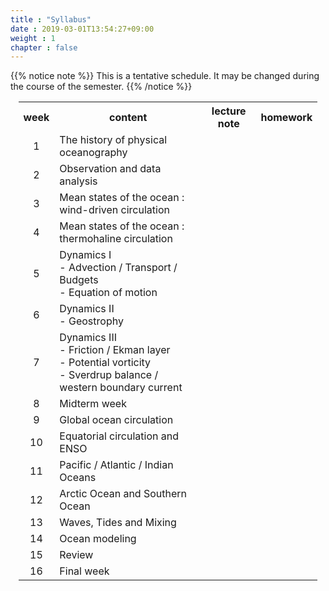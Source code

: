 ```yaml
---
title : "Syllabus"
date : 2019-03-01T13:54:27+09:00
weight : 1
chapter : false
---
```


{{% notice note %}}
This is a tentative schedule. It may be changed during the course of the semester.
{{% /notice %}}

<table style="width:95%; max-width:1000px; margin-left: auto; margin-right: auto;">
    <tr>
        <th style="text-align:center"> week </th>
        <th style="text-align:center"> content </th>
        <th style="text-align:center"> lecture note </th>
        <th style="text-align:center"> homework </th>
    </tr>
    <tr>
        <td style="text-align:center"> 1 </td>
        <td> The history of physical oceanography </td>
        <td style="text-align:center"></td>
        <td style="text-align:center"></td>
    </tr>
    <tr>
        <td style="text-align:center"> 2 </td>
        <td> Observation and data analysis  </td>
        <td style="text-align:center"></td>
        <td style="text-align:center"></td>
    </tr>
    <tr>
        <td style="text-align:center"> 3 </td>
        <td> Mean states of the ocean : wind-driven circulation  </td>
        <td style="text-align:center"></td>
        <td style="text-align:center"></td>
    </tr>
    <tr>
        <td style="text-align:center"> 4 </td>
        <td> Mean states of the ocean : thermohaline circulation  </td>
        <td style="text-align:center"></td>
        <td style="text-align:center"></td>
    </tr>
    <tr>
        <td style="text-align:center"> 5 </td>
        <td> Dynamics I <br>
            - Advection / Transport / Budgets <br>
            - Equation of motion  </td>
        <td style="text-align:center"></td>
        <td style="text-align:center"></td>
    </tr>
    <tr>
        <td style="text-align:center"> 6 </td>
        <td> Dynamics II <br>
            - Geostrophy   </td>
        <td style="text-align:center"></td>
        <td style="text-align:center"></td>
    </tr>
    <tr>
        <td style="text-align:center"> 7 </td>
        <td> Dynamics III <br>
            - Friction / Ekman layer <br>
            - Potential vorticity <br>
            - Sverdrup balance / western boundary current  </td>
        <td style="text-align:center"></td>
        <td style="text-align:center"></td>
    </tr>
    <tr>
        <td style="text-align:center"> 8 </td>
        <td> Midterm week </td>
        <td style="text-align:center"></td>
        <td style="text-align:center"></td>
    </tr>
    <tr>
         <td style="text-align:center"> 9 </td>
         <td> Global ocean circulation </td>
         <td style="text-align:center"></td>
         <td style="text-align:center"></td>
     </tr>
     <tr>
          <td style="text-align:center"> 10 </td>
          <td> Equatorial circulation and ENSO </td>
          <td style="text-align:center"></td>
          <td style="text-align:center"></td>
      </tr>
     <tr>
         <td style="text-align:center"> 11 </td>
         <td> Pacific / Atlantic / Indian Oceans </td>
         <td style="text-align:center"></td>
         <td style="text-align:center"></td>
     </tr>
     <tr>
         <td style="text-align:center"> 12 </td>
         <td> Arctic Ocean and Southern Ocean </td>
         <td style="text-align:center"></td>
         <td style="text-align:center"></td>
     </tr>
     <tr>
         <td style="text-align:center"> 13 </td>
         <td> Waves, Tides and Mixing </td>
         <td style="text-align:center"></td>
         <td style="text-align:center"></td>
     </tr>
     <tr>
        <td style="text-align:center"> 14 </td>
        <td> Ocean  modeling </td>
        <td style="text-align:center"></td>
        <td style="text-align:center"></td>
    </tr>
    <tr>
        <td style="text-align:center"> 15 </td>
        <td> Review </td>
        <td style="text-align:center"></td>
        <td style="text-align:center"></td>
    </tr>
    <tr>
        <td style="text-align:center"> 16 </td>
        <td> Final week </td>
        <td style="text-align:center"></td>
        <td style="text-align:center"></td>
    </tr>
</table>
